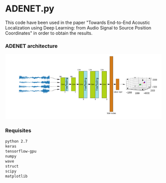 # ADENET.py

This code have been used in the paper "Towards End-to-End Acoustic Localization using Deep Learning: from Audio Signal to Source Position Coordinates" in order to obtain the results.

### ADENET architecture

<img style= "center" src="https://github.com/juanmavera/ADENET/blob/master/images/Adenet_architecture.png" />

### Requisites
```
python 2.7
keras
tensorflow-gpu
numpy
wave
struct
scipy
matplotlib
```
